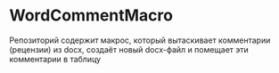 # WordCommentMacro
Репозиторий содержит макрос, который вытаскивает комментарии (рецензии) из docx, создаёт новый docx-файл и помещает эти комментарии в таблицу
